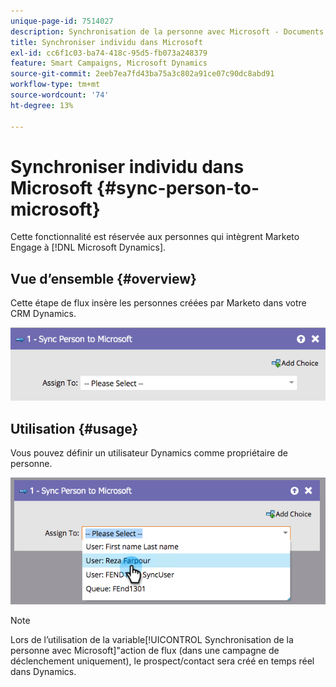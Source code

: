 ```yaml
---
unique-page-id: 7514027
description: Synchronisation de la personne avec Microsoft - Documents Marketo - Documentation du produit
title: Synchroniser individu dans Microsoft
exl-id: cc6f1c03-ba74-418c-95d5-fb073a248379
feature: Smart Campaigns, Microsoft Dynamics
source-git-commit: 2eeb7ea7fd43ba75a3c802a91ce07c90dc8abd91
workflow-type: tm+mt
source-wordcount: '74'
ht-degree: 13%

---
```


# Synchroniser individu dans Microsoft {#sync-person-to-microsoft}

Cette fonctionnalité est réservée aux personnes qui intègrent Marketo Engage à [!DNL Microsoft Dynamics].

## Vue d’ensemble {#overview}

Cette étape de flux insère les personnes créées par Marketo dans votre CRM Dynamics.

![](assets/one.png)

## Utilisation {#usage}

Vous pouvez définir un utilisateur Dynamics comme propriétaire de personne.

![](assets/two.png)

>[!NOTE]
>
>Lors de l’utilisation de la variable[!UICONTROL Synchronisation de la personne avec Microsoft]&quot;action de flux (dans une campagne de déclenchement uniquement), le prospect/contact sera créé en temps réel dans Dynamics.
